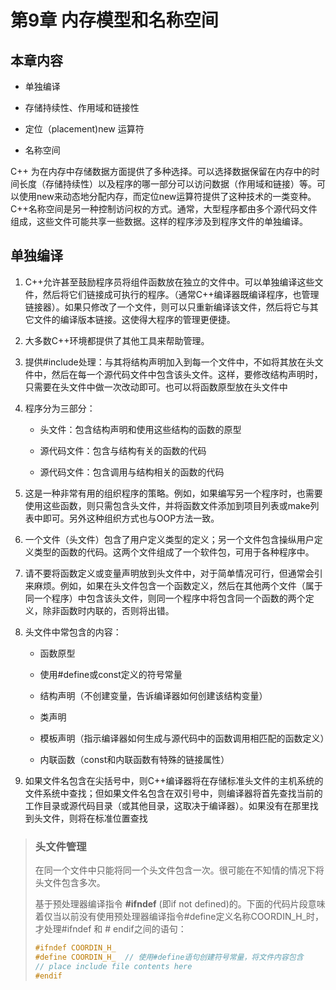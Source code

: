 # 第9章 内存模型和名称空间

## 本章内容

+ 单独编译

+ 存储持续性、作用域和链接性

+ 定位（placement)new 运算符

+ 名称空间

C++ 为在内存中存储数据方面提供了多种选择。可以选择数据保留在内存中的时间长度（存储持续性）以及程序的哪一部分可以访问数据（作用域和链接）等。可以使用new来动态地分配内存，而定位new运算符提供了这种技术的一类变种。C++名称空间是另一种控制访问权的方式。通常，大型程序都由多个源代码文件组成，这些文件可能共享一些数据。这样的程序涉及到程序文件的单独编译。

## 单独编译

1. C++允许甚至鼓励程序员将组件函数放在独立的文件中。可以单独编译这些文件，然后将它们链接成可执行的程序。（通常C++编译器既编译程序，也管理链接器）。如果只修改了一个文件，则可以只重新编译该文件，然后将它与其它文件的编译版本链接。这使得大程序的管理更便捷。

2. 大多数C++环境都提供了其他工具来帮助管理。

3. 提供#include处理：与其将结构声明加入到每一个文件中，不如将其放在头文件中，然后在每一个源代码文件中包含该头文件。这样，要修改结构声明时，只需要在头文件中做一次改动即可。也可以将函数原型放在头文件中

4. 程序分为三部分：
   
   + 头文件：包含结构声明和使用这些结构的函数的原型
   
   + 源代码文件：包含与结构有关的函数的代码
   
   + 源代码文件：包含调用与结构相关的函数的代码

5. 这是一种非常有用的组织程序的策略。例如，如果编写另一个程序时，也需要使用这些函数，则只需包含头文件，并将函数文件添加到项目列表或make列表中即可。另外这种组织方式也与OOP方法一致。

6. 一个文件（头文件）包含了用户定义类型的定义；另一个文件包含操纵用户定义类型的函数的代码。这两个文件组成了一个软件包，可用于各种程序中。

7. 请不要将函数定义或变量声明放到头文件中，对于简单情况可行，但通常会引来麻烦。例如，如果在头文件包含一个函数定义，然后在其他两个文件（属于同一个程序）中包含该头文件，则同一个程序中将包含同一个函数的两个定义，除非函数时内联的，否则将出错。

8. 头文件中常包含的内容：
   
   + 函数原型
   
   + 使用#define或const定义的符号常量
   
   + 结构声明（不创建变量，告诉编译器如何创建该结构变量）
   
   + 类声明
   
   + 模板声明（指示编译器如何生成与源代码中的函数调用相匹配的函数定义）
   
   + 内联函数（const和内联函数有特殊的链接属性）

9. 如果文件名包含在尖括号中，则C++编译器将在存储标准头文件的主机系统的文件系统中查找；但如果文件名包含在双引号中，则编译器将首先查找当前的工作目录或源代码目录（或其他目录，这取决于编译器）。如果没有在那里找到头文件，则将在标准位置查找

> ### 头文件管理
> 
> 在同一个文件中只能将同一个头文件包含一次。很可能在不知情的情况下将头文件包含多次。
> 
> 基于预处理器编译指令 **#ifndef** (即if not defined)的。下面的代码片段意味着仅当以前没有使用预处理器编译指令#define定义名称COORDIN_H_时，才处理#ifndef 和 # endif之间的语句：
> 
> ```cpp
> #ifndef COORDIN_H_
> #define COORDIN_H_  // 使用#define语句创建符号常量，将文件内容包含
> // place include file contents here
> #endif
> 
> ```
